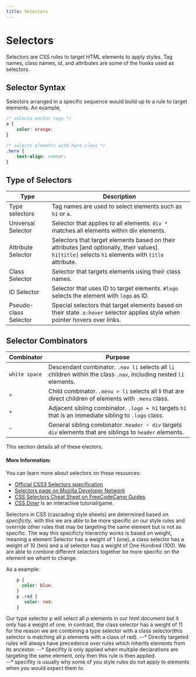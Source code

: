 ```yaml
---
title: Selectors
---
```

# Selectors

Selectors are CSS rules to target HTML elements to apply styles. Tag names, class names, id, and attributes are some of the hooks used as selectors.

## Selector Syntax

Selectors arranged in a specific sequence would build up to a rule to target elements. An example, 

```css
/* selects anchor tags */
a { 
    color: orange;
}

/* selects elements with hero class */
.hero {
    text-align: center;
}
```

## Type of Selectors

Type | Description
-------|------------
Type selectors | Tag names are used to select elements such as `h1` or `a`.
Universal Selector | Selector that applies to all elements. `div *` matches all elements within div elements.
Attribute Selector | Selectors that target elements based on their attributes [and optionally, their values]. `h1[title]` selects `h1` elements with `title` attribute.
Class Selector | Selector that targets elements using their class names.
ID Selector | Selector that uses ID to target elements. `#logo` selects the element with `logo` as ID.
Pseudo-class Selector | Special selectors that target elements based on their state. `a:hover` selector applies style when pointer hovers over links.

## Selector Combinators

Combinator | Purpose 
-----------|------------
`white space` | Descendant combinator. `.nav li` selects all `li` children within the class `.nav`, including nested `li` elements.
`>` | Child combinator. `.menu > li` selects all li that are direct children of elements with `.menu` class.
`+` | Adjacent sibling combinator. `.logo + h1` targets `h1` that is an immediate sibling to `.logo` class.
`~` | General sibling combinator. `header ~ div` targets `div` elements that are siblings to `header` elements.

This section details all of these electors.

#### More Information:
You can learn more about selectors on these resources:
* [Official CSS3 Selectors specification](https://www.w3.org/TR/css3-selectors)
* [Selectors page on Mozilla Developer Network](https://developer.mozilla.org/en-US/docs/Learn/CSS/Introduction_to_CSS/Selectors)
* [CSS Selectors Cheat Sheet on FreeCodeCamp Guides](https://guide.freecodecamp.org/css/tutorials/css-selectors-cheat-sheet)
* [CSS Diner](http://flukeout.github.io/) Is an interactive tutorial/game.


Selectors in CSS (cascading style sheets) are determined based on *specificity*, with this we are able to be more specific on our style rules and override other rules that may be targeting the same element but is not as specific. The way this specificty hierarchy works is based on weight, meaning a element Selector has a weight of 1 (one), a class selector has a weight of 10 (ten) and a id selector has a weight of One Hundred (100). We are able to combine different selectors together be more specific on the element we whant to change. 

As a example: 

  ```css
      p {
        color: blue;
      }
      p .red {
         color: red;
      }
   ```
Our type selector p will select all p elements in our html document but it only has a weight of one. in contrast, the class selector has a weight of 11 for the reason we are combining a type selector with a class selector(this selector is matching all p elements with a class of red). 
--* Directly targeted rules will always have precedence over rules which inherits elements from its ancestor. 
--* Specifity is only applied when multiple declarations are targeting the same element, only then this rule is then applied.  
--* specifity is usually why some of you style rules do not apply to elements when you would expect them to. 
